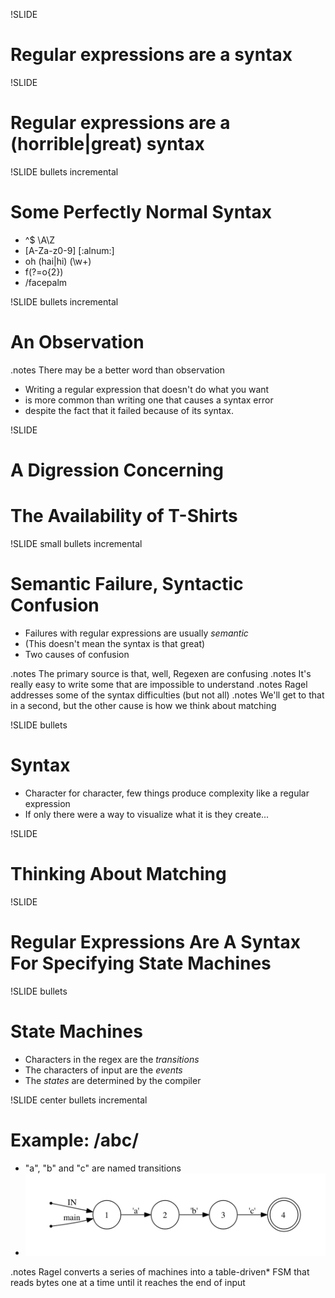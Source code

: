 !SLIDE 
# Regular expressions are a syntax

!SLIDE 
# Regular expressions are a (horrible|great) syntax

!SLIDE bullets incremental
# Some Perfectly Normal Syntax
* ^$ \A\Z
* [A-Za-z0-9] [:alnum:]
* oh (hai|hi) (\w+)
* f(?=o{2})
* /facepalm

!SLIDE bullets incremental
# An Observation
.notes There may be a better word than observation 

* Writing a regular expression that doesn't do what you want
* is more common than writing one that causes a syntax error
* despite the fact that it failed because of its syntax.

!SLIDE
# A Digression Concerning
# The Availability of T-Shirts

!SLIDE small bullets incremental
# Semantic Failure, Syntactic Confusion
* Failures with regular expressions are usually _semantic_
* (This doesn't mean the syntax is that great)
* Two causes of confusion

.notes The primary source is that, well, Regexen are confusing
.notes It's really easy to write some that are impossible to understand
.notes Ragel addresses some of the syntax difficulties (but not all) 
.notes We'll get to that in a second, but the other cause is how we think about matching

!SLIDE bullets
# Syntax

* Character for character, few things produce complexity like a regular expression
* If only there were a way to visualize what it is they create...

!SLIDE
# Thinking About Matching

!SLIDE 
# Regular Expressions Are A Syntax For Specifying State Machines

!SLIDE bullets
# State Machines
* Characters in the regex are the _transitions_
* The characters of input are the _events_
* The _states_ are determined by the compiler

!SLIDE center bullets incremental
# Example: /abc/
* "a", "b" and "c" are named transitions
* ![abc](abc.png)

.notes Ragel converts a series of machines into a table-driven* FSM that reads bytes one at a time until it reaches the end of input
